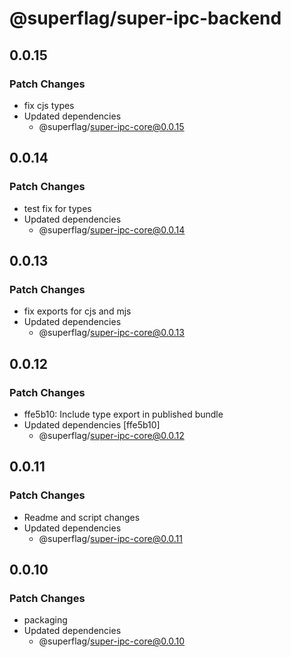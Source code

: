 # @superflag/super-ipc-backend

## 0.0.15

### Patch Changes

- fix cjs types
- Updated dependencies
  - @superflag/super-ipc-core@0.0.15

## 0.0.14

### Patch Changes

- test fix for types
- Updated dependencies
  - @superflag/super-ipc-core@0.0.14

## 0.0.13

### Patch Changes

- fix exports for cjs and mjs
- Updated dependencies
  - @superflag/super-ipc-core@0.0.13

## 0.0.12

### Patch Changes

- ffe5b10: Include type export in published bundle
- Updated dependencies [ffe5b10]
  - @superflag/super-ipc-core@0.0.12

## 0.0.11

### Patch Changes

- Readme and script changes
- Updated dependencies
  - @superflag/super-ipc-core@0.0.11

## 0.0.10

### Patch Changes

- packaging
- Updated dependencies
  - @superflag/super-ipc-core@0.0.10
